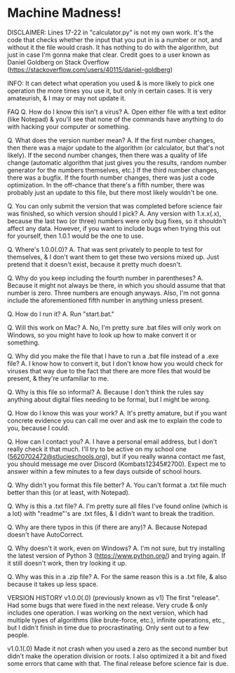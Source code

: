 # Machine Madness!

DISCLAIMER:
Lines 17-22 in "calculator.py" is not my own work. It's the code that checks whether the input that you put in is a number or not, and without it the file would crash.
It has nothing to do with the algorithm, but just in case I'm gonna make that clear.
Credit goes to a user known as Daniel Goldberg on Stack Overflow (https://stackoverflow.com/users/40115/daniel-goldberg)

INFO:
It can detect what operation you used & is more likely to pick one operation the more times you use it, but only in certain cases. It is very amateurish, & I may or may not update it.

FAQ
Q. How do I know this isn't a virus?
A. Open either file with a text editor (like Notepad) & you'll see that none of the commands have anything to do with hacking your computer or something.

Q. What does the version number mean?
A. If the first number changes, then there was a major update to the algorithm (or calculator, but that's not likely).
If the second number changes, then there was a quality of life change (automatic algorithm that just gives you the results, random number generator for the numbers themselves, etc.)
If the third number changes, there was a bugfix.
If the fourth number changes, there was just a code optimization.
In the off-chance that there's a fifth number, there was probably just an update to this file, but there most likely wouldn't be one.

Q. You can only submit the version that was completed before science fair was finished, so which version should I pick?
A. Any version with 1.x.x(.x), because the last two (or three) numbers were only bug fixes, so it shouldn't affect any data.
However, if you want to include bugs when trying this out for yourself, then 1.0.1 would be the one to use.

Q. Where's 1.0.0(.0)?
A. That was sent privately to people to test for themselves, & I don't want them to get these two versions mixed up. Just pretend that it doesn't exist, because it pretty much doesn't.

Q. Why do you keep including the fourth number in parentheses?
A. Because it might not always be there, in which you should assume that that number is zero. Three numbers are enough anyways.
Also, I'm not gonna include the aforementioned fifth number in anything unless present.

Q. How do I run it?
A. Run "start.bat."

Q. Will this work on Mac?
A. No, I'm pretty sure .bat files will only work on Windows, so you might have to look up how to make convert it or something.

Q. Why did you make the file that I have to run a .bat file instead of a .exe file?
A. I know how to convert it, but I don't know how you would check for viruses that way due to the fact that there are more files that would be present, & they're unfamiliar to me.

Q. Why is this file so informal?
A. Because I don't think the rules say anything about digital files needing to be formal, but I might be wrong.

Q. How do I know this was your work?
A. It's pretty amature, but if you want concrete evidence you can call me over and ask me to explain the code to you, because I could.

Q. How can I contact you?
A. I have a personal email address, but I don't really check it that much.
I'll try to be active on my school one (5620702472@stlucieschools.org), but if you really wanna contact me fast, you should message me over Discord (Kombats12345#2700). Expect me to answer within a few minutes to a few days outside of school hours.

Q. Why didn't you format this file better?
A. You can't format a .txt file much better than this (or at least, with Notepad).

Q. Why is this a .txt file?
A. I'm pretty sure all files I've found online (which is a lot) with "readme"'s are .txt files, & I didn't want to break the tradition.

Q. Why are there typos in this (if there are any)?
A. Because Notepad doesn't have AutoCorrect.

Q. Why doesn't it work, even on Windows?
A. I'm not sure, but try installing the latest version of Python 3 (https://www.python.org/) and trying again. If it still doesn't work, then try looking it up.

Q. Why was this in a .zip file?
A. For the same reason this is a .txt file, & also because it takes up less space.

VERSION HISTORY
v1.0.0(.0) (previously known as v1)
The first "release".
Had some bugs that were fixed in the next release.
Very crude & only includes one operation.
I was working on the next version, which had multiple types of algorithms (like brute-force, etc.), infinite operations, etc., but I didn't finish in time due to procrastinating.
Only sent out to a few people.

v1.0.1(.0)
Made it not crash when you used a zero as the second number but didn't make the operation division or roots.
I also optimized it a bit and fixed some errors that came with that.
The final release before science fair is due.

